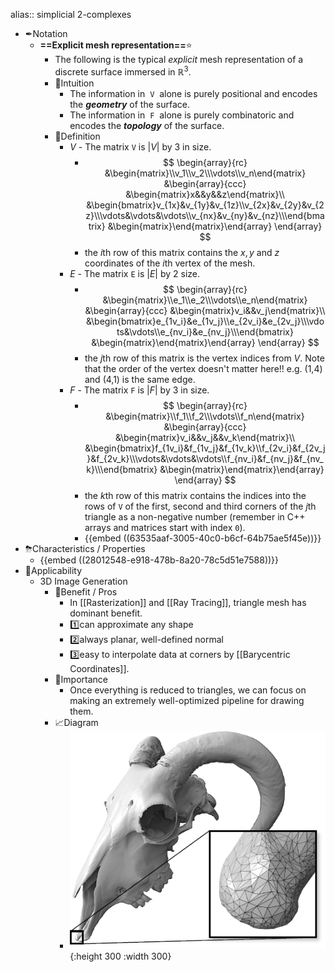 alias:: simplicial 2-complexes

- ✒Notation
	- **==Explicit mesh representation==**⭐
		- The following is the typical *_explicit_* mesh representation of a discrete surface immersed in $\mathbb{R}^3$.
		- 🧠Intuition
			- The information in  `V`  alone is purely positional and encodes the ***geometry*** of the surface.
			- The information in  `F`  alone is purely combinatoric and encodes the ***topology*** of the surface.
		- 📝Definition
			- $V$ - The matrix `V` is $|V|$ by 3 in size.
				- $$
				  \begin{array}{rc}
				  &\begin{matrix}\\v_1\\v_2\\\vdots\\v_n\end{matrix}
				  &\begin{array}{ccc}
				  	&\begin{matrix}x&&y&&z\end{matrix}\\
				  	&\begin{bmatrix}v_{1x}&v_{1y}&v_{1z}\\v_{2x}&v_{2y}&v_{2z}\\\vdots&\vdots&\vdots\\v_{nx}&v_{ny}&v_{nz}\\\end{bmatrix}
				  	&\begin{matrix}\end{matrix}\end{array}
				  \end{array}
				  $$
				- the $i$th row of this matrix contains the $x, y$ and $z$ coordinates of the $i$th vertex of the mesh.
			- $E$ - The matrix `E` is $|E|$ by 2 size.
				- $$
				  \begin{array}{rc}
				  &\begin{matrix}\\e_1\\e_2\\\vdots\\e_n\end{matrix}
				  &\begin{array}{ccc}
				  	&\begin{matrix}v_i&&v_j\end{matrix}\\
				  	&\begin{bmatrix}e_{1v_i}&e_{1v_j}\\e_{2v_i}&e_{2v_j}\\\vdots&\vdots\\e_{nv_i}&e_{nv_j}\\\end{bmatrix}
				  	&\begin{matrix}\end{matrix}\end{array}
				  \end{array}
				  $$
				- the $j$th row of this matrix is the vertex indices from $V$. Note that the order of the vertex doesn't matter here!! e.g. (1,4) and (4,1) is the same edge.
			- $F$ - The matrix `F` is $|F|$ by 3 in size.
				- $$
				  \begin{array}{rc}
				  &\begin{matrix}\\f_1\\f_2\\\vdots\\f_n\end{matrix}
				  &\begin{array}{ccc}
				  	&\begin{matrix}v_i&&v_j&&v_k\end{matrix}\\
				  	&\begin{bmatrix}f_{1v_i}&f_{1v_j}&f_{1v_k}\\f_{2v_i}&f_{2v_j}&f_{2v_k}\\\vdots&\vdots&\vdots\\f_{nv_i}&f_{nv_j}&f_{nv_k}\\\end{bmatrix}
				  	&\begin{matrix}\end{matrix}\end{array}
				  \end{array}
				  $$
				- the $k$th row of this matrix contains the indices into the rows of `V` of the first, second and third corners of the $j$th triangle as a non-negative number (remember in C++ arrays and matrices start with index `0`).
				- {{embed ((63535aaf-3005-40c0-b6cf-64b75ae5f45e))}}
- ⛈Characteristics / Properties
	- {{embed ((28012548-e918-478b-8a20-78c5d51e7588))}}
- 🤳Applicability
	- 3D Image Generation
		- 🚀Benefit / Pros
			- In [[Rasterization]] and [[Ray Tracing]], triangle mesh has dominant benefit.
			- 1️⃣can approximate any shape
			- 2️⃣always planar, well-defined normal
			- 3️⃣easy to interpolate data at corners by [[Barycentric Coordinates]].
		- 👑Importance
			- Once everything is reduced to triangles, we can focus on making an extremely well-optimized pipeline for drawing them.
		- 📈Diagram
			- ![image.png](../assets/image_1666527969959_0.png){:height 300 :width 300}